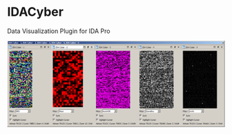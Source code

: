 # IDACyber
Data Visualization Plugin for IDA Pro

![Alt text](/screenshots/screen01.png?raw=true "IDACyber")
